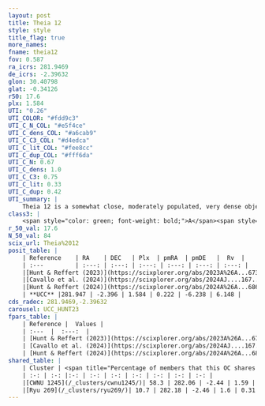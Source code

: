 ```yaml
---
layout: post
title: Theia 12
style: style
title_flag: true
more_names: 
fname: theia12
fov: 0.587
ra_icrs: 281.9469
de_icrs: -2.39632
glon: 30.40798
glat: -0.34126
r50: 17.6
plx: 1.584
UTI: "0.26"
UTI_COLOR: "#fdd9c3"
UTI_C_N_COL: "#e5f4ce"
UTI_C_dens_COL: "#a6cab9"
UTI_C_C3_COL: "#d4edca"
UTI_C_lit_COL: "#fee8cc"
UTI_C_dup_COL: "#fff6da"
UTI_C_N: 0.67
UTI_C_dens: 1.0
UTI_C_C3: 0.75
UTI_C_lit: 0.33
UTI_C_dup: 0.42
UTI_summary: |
    Theia 12 is a somewhat close, moderately populated, very dense object of high C3 quality. It was recently reported in the literature.<br><br><span style="color: #99180f; font-weight: bold;">Warning: </span>This is possibly a duplicated object, which shares a significant percentage of members with at least one previously reported entry.
class3: |
    <span style="color: green; font-weight: bold;">A</span><span style="color: #FFC300; font-weight: bold;">B</span>
r_50_val: 17.6
N_50_val: 84
scix_url: Theia%2012
posit_table: |
    | Reference    | RA    | DEC   | Plx  | pmRA  | pmDE   |  Rv  |
    | :---         | :---: | :---: | :---: | :---: | :---: | :---: |
    |[Hunt & Reffert (2023)](https://scixplorer.org/abs/2023A%26A...673A.114H) | 282.102 | -2.382 | 1.569 | 0.139 | -6.178 | 6.12 |
    |[Cavallo et al. (2024)](https://scixplorer.org/abs/2024AJ....167...12C) | 281.825 | -2.246 | 1.571 | -- | -- | -- |
    |[Hunt & Reffert (2024)](https://scixplorer.org/abs/2024A%26A...686A..42H) | 282.102 | -2.382 | 1.569 | 0.139 | -6.178 | 6.12 |
    | **UCC** |281.947 | -2.396 | 1.584 | 0.222 | -6.238 | 6.148 | 
cds_radec: 281.9469,-2.39632
carousel: UCC_HUNT23
fpars_table: |
    | Reference |  Values |
    | :---  |  :---:  |
    | [Hunt & Reffert (2023)](https://scixplorer.org/abs/2023A%26A...673A.114H) | `AV50=3.191, diffAV50=2.908, MOD50=8.925, logAge50=6.725` |
    | [Cavallo et al. (2024)](https://scixplorer.org/abs/2024AJ....167...12C) | `AV50=3.85, dMod50=9.2, logAge50=6.82, [Fe/H]50=0.08` |
    | [Hunt & Reffert (2024)](https://scixplorer.org/abs/2024A%26A...686A..42H) | `MassJ=262.179` |
shared_table: |
    | Cluster | <span title="Percentage of members that this OC shares with the ones listed">%</span>   | RA   | DEC   | Plx   | pmRA  | pmDE  | Rv | UTI |
    | :-: | :-: |:-: | :-: | :-: | :-: | :-: | :-: | :-: |
    |[CWNU 1245](/_clusters/cwnu1245/)| 58.3 | 282.06 | -2.44 | 1.59 | 0.31 | -6.31 | 5.34 |0.41 |
    |[Ryu 269](/_clusters/ryu269/)| 10.7 | 282.18 | -2.46 | 1.6 | 0.31 | -6.01 | 43.62 |0.3 |
---
```

